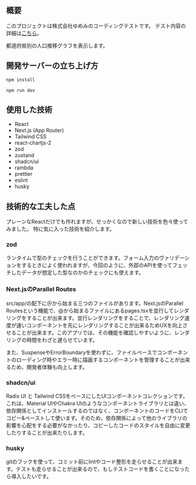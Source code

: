 ## 概要

このプロジェクトは株式会社ゆめみのコーディングテストです。
テスト内容の詳細は[こちら](https://notion.yumemi.co.jp/%E6%8E%A1%E7%94%A8%E9%96%A2%E9%80%A3%E8%B3%87%E6%96%99%E5%85%AC%E9%96%8B/%E3%83%95%E3%83%AD%E3%83%B3%E3%83%88%E3%82%A8%E3%83%B3%E3%83%89%E3%82%B3%E3%83%BC%E3%83%87%E3%82%A3%E3%83%B3%E3%82%B0%E8%A9%A6%E9%A8%93)。

都道府県別の人口推移グラフを表示します。


## 開発サーバーの立ち上げ方

```bash
npm install
```
```
npm run dev
```

## 使用した技術

- React
- Next.js (App Router)
- Tailwind CSS
- react-chartjs-2 
- zod 
- zustand
- shadcn/ui
- rambda
- prettier
- eslint
- husky

## 技術的な工夫した点

プレーンなReactだけでも作れますが、せっかくなので新しい技術を色々使ってみました。
特に気に入った技術を紹介します。

### zod
ランタイムで型のチェックを行うことができます。フォーム入力のヴァリデーションをするときによく使われますが、今回のように、外部のAPIを使ってフェッチしたデータが想定した型なのかのチェックにも使えます。

### Next.jsのParallel Routes
src/app/の配下に＠から始まる三つのファイルがあります。Next.jsのParallel Routesという機能で、@から始まるファイルにあるpages.tsxを並行してレンダリングをすることが出来ます。並行レンダリングをすることで、レンダリング速度が速いコンポーネントを先にレンダリングすることが出来るためUXを向上させることが出来ます。このアプリでは、その機能を確認しやすいように、レンダリングの時間をわざと遅らせています。

また、SuspenseやErrorBoundaryを使わずに、ファイルベースでコンポーネントのローディング時やエラー時に描画するコンポーネントを管理することが出来るため、開発者体験も向上します。

### shadcn/ui
Radix UI と Tailwind CSSをベースにしたUIコンポーネントコレクションです。これは、Material UIやChakra UIのようなコンポーネントライブラリとは違い、依存関係としてインストールするのではなく、コンポーネントのコードをCLIでコピー&ペーストして使います。そのため、依存関係によって他のライブラリの影響を心配をする必要がなかったり、コピーしたコードのスタイルを自由に変更したりすることが出来たりします。

### husky
gitのフックを使って、コミット前にlintやコード整形を走らせることが出来ます。テストも走らせることが出来るので、もしテストコードを書くことになったら導入したいです。
